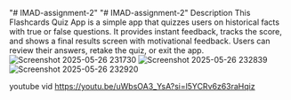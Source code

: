 "# IMAD-assignment-2" 
"# IMAD-assignment-2" 
Description
This Flashcards Quiz App is a simple app that quizzes users on historical facts with true or false questions. It provides instant feedback, tracks the score, and shows a final results screen with motivational feedback. Users can review their answers, retake the quiz, or exit the app.
![Screenshot 2025-05-26 231730](https://github.com/user-attachments/assets/2b18cef4-3ed9-40c0-b4bf-31a150b982aa)
![Screenshot 2025-05-26 232839](https://github.com/user-attachments/assets/fb4bec30-9061-4a6f-be21-ac012b9156c7)
![Screenshot 2025-05-26 232920](https://github.com/user-attachments/assets/68b669a7-f995-42c9-ab44-06c8db11343b)

youtube vid
https://youtu.be/uWbsOA3_YsA?si=l5YCRv6z63raHqiz
